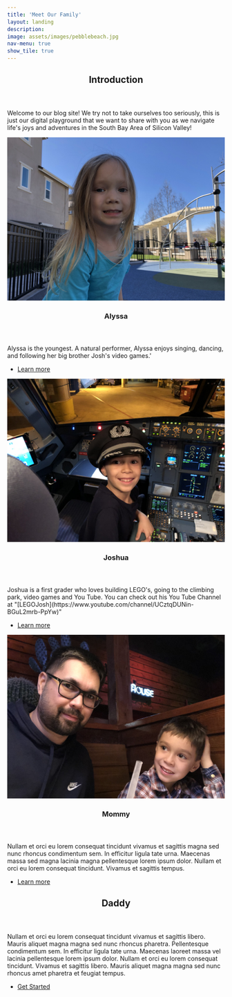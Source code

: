 ```yaml
---
title: 'Meet Our Family'
layout: landing
description:
image: assets/images/pebblebeach.jpg
nav-menu: true
show_tile: true
---
```


<!-- Main -->
<div id="main">

<!-- One -->
<section id="one">
	<div class="inner">
		<header class="major">
			<h2>Introduction</h2>
		</header>
		<p>Welcome to our blog site!  We try not to take ourselves too seriously, this is just our digital playground that we want to share with you as we navigate life's joys and adventures in the South Bay Area of Silicon Valley!</p>
	</div>
</section>

<!-- Two -->
<section id="two" class="spotlights">
	<section>
		<a href="generic.html" class="image">
			<img src="assets/images/Aly_profile.jpg" alt="" data-position="center center" />
		</a>
		<div class="content">
			<div class="inner">
				<header class="major">
					<h3>Alyssa</h3>
				</header>
				<p>Alyssa is the youngest.  A natural performer, Alyssa enjoys singing, dancing, and following her big brother Josh's video games.'</p>
				<ul class="actions">
					<li><a href="generic.html" class="button">Learn more</a></li>
				</ul>
			</div>
		</div>
	</section>
	<section>
		<a href="generic.html" class="image">
			<img src="assets/images/Josh_profile.jpg" alt="" data-position="top center" />
		</a>
		<div class="content">
			<div class="inner">
				<header class="major">
					<h3>Joshua</h3>
				</header>
				<p>Joshua is a first grader who loves building LEGO's, going to the climbing park, video games and You Tube.  You can check out his You Tube Channel at "[LEGOJosh](https://www.youtube.com/channel/UCztqDUNin-BGuL2mrb-PpYw)"</p>
				<ul class="actions">
					<li><a href="generic.html" class="button">Learn more</a></li>
				</ul>
			</div>
		</div>
	</section>
	<section>
		<a href="generic.html" class="image">
			<img src="assets/images/Mommy_profile.jpg" alt="" data-position="center center" />
		</a>
		<div class="content">
			<div class="inner">
				<header class="major">
					<h3>Mommy</h3>
				</header>
				<p>Nullam et orci eu lorem consequat tincidunt vivamus et sagittis magna sed nunc rhoncus condimentum sem. In efficitur ligula tate urna. Maecenas massa sed magna lacinia magna pellentesque lorem ipsum dolor. Nullam et orci eu lorem consequat tincidunt. Vivamus et sagittis tempus.</p>
				<ul class="actions">
					<li><a href="generic.html" class="button">Learn more</a></li>
				</ul>
			</div>
		</div>
	</section>
</section>

<!-- Three -->
<section id="three">
	<div class="inner">
		<header class="major">
			<h2>Daddy</h2>
		</header>
		<p>Nullam et orci eu lorem consequat tincidunt vivamus et sagittis libero. Mauris aliquet magna magna sed nunc rhoncus pharetra. Pellentesque condimentum sem. In efficitur ligula tate urna. Maecenas laoreet massa vel lacinia pellentesque lorem ipsum dolor. Nullam et orci eu lorem consequat tincidunt. Vivamus et sagittis libero. Mauris aliquet magna magna sed nunc rhoncus amet pharetra et feugiat tempus.</p>
		<ul class="actions">
			<li><a href="generic.html" class="button next">Get Started</a></li>
		</ul>
	</div>
</section>

</div>
